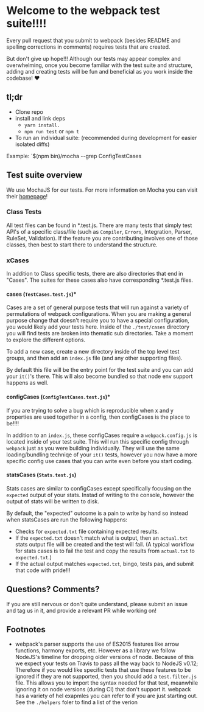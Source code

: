 # Welcome to the webpack test suite!!!!
Every pull request that you submit to webpack (besides README and spelling corrections in comments) requires tests that are created. 

But don't give up hope!!! Although our tests may appear complex and overwhelming, once you become familiar with the test suite and structure, adding and creating tests will be fun and beneficial as you work inside the codebase! ❤

## tl;dr
* Clone repo
* install and link deps
	* `yarn install.`
	* `npm run test` or `npm t`
* To run an individual suite: (recommended during development for easier isolated diffs)
	
Example: `$(npm bin)/mocha --grep ConfigTestCases

## Test suite overview
We use MochaJS for our tests. For more information on Mocha you can visit their [homepage](https://mochajs.org/)!

### Class Tests
All test files can be found in *.test.js. There are many tests that simply test API's of a specific class/file (such as `Compiler`, `Errors`, Integration, Parser, RuleSet, Validation).
If the feature you are contributing involves one of those classes, then best to start there to understand the structure. 

### xCases
In addition to Class specific tests, there are also directories that end in "Cases". The suites for these cases also have corresponding *.test.js files.

#### cases (`TestCases.test.js`)*
Cases are a set of general purpose tests that will run against a variety of permutations of webpack configurations. When you are making a general purpose change that doesn't require you to have a special configuration, you would likely add your tests here. Inside of the `./test/cases` directory you will find tests are broken into thematic sub directories. Take a moment to explore the different options. 

To add a new case, create a new directory inside of the top level test groups, and then add an `index.js` file (and any other supporting files). 

By default this file will be the entry point for the test suite and you can add your `it()`'s there. This will also become bundled so that node env support happens as well.  

#### configCases (`ConfigTestCases.test.js`)*
If you are trying to solve a bug which is reproducible when x and y properties are used together in a config, then configCases is the place to be!!!! 

In addition to an `index.js`, these configCases require a `webpack.config.js` is located inside of your test suite. This will run this specific config through `webpack` just as you were building individually. They will use the same loading/bundling techniqe of your `it()` tests, however you now have a more specific config use cases that you can write even before you start coding. 

#### statsCases (`Stats.test.js`)
Stats cases are similar to configCases except specifically focusing on the `expected` output of your stats. Instad of writing to the console, however the output of stats will be written to disk. 

By default, the "expected" outcome is a pain to write by hand so instead when statsCases are run the following happens:

* Checks for `expected.txt` file containing expected results.  
* If the `expected.txt` doesn't match what is output, then an `actual.txt` stats output file will be created and the test will fail. (A typical workflow for stats cases is to fail the test and copy the results from `actual.txt` to `expected.txt`.)
* If the actual output matches `expected.txt`, bingo, tests pas,  and submit that code with pride!!!

## Questions? Comments? 
If you are still nervous or don't quite understand, please submit an issue and tag us in it, and provide a relevant PR while working on!


## Footnotes
* webpack's parser supports the use of ES2015 features like arrow functions, harmony exports, etc. However as a library we follow NodeJS's timeline for dropping older versions of node. Because of this we expect your tests on Travis to pass all the way back to NodeJS v0.12; Therefore if you would like specific tests that use these features to be ignored if they are not supported, then you should add a `test.filter.js` file. This allows you to import the syntax needed for that test, meanwhile ignoring it on node versions (during CI) that don't support it. webpack has a variety of hel exapmles you can refer to if you are just starting out. See the `./helpers` foler to find a list of the verion

